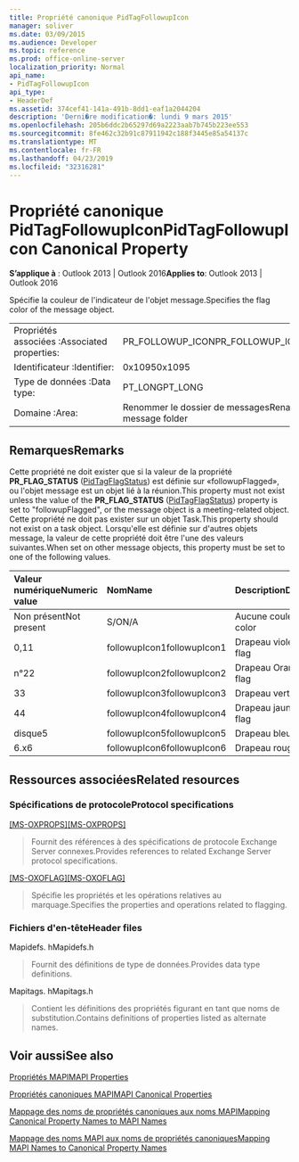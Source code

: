```yaml
---
title: Propriété canonique PidTagFollowupIcon
manager: soliver
ms.date: 03/09/2015
ms.audience: Developer
ms.topic: reference
ms.prod: office-online-server
localization_priority: Normal
api_name:
- PidTagFollowupIcon
api_type:
- HeaderDef
ms.assetid: 374cef41-141a-491b-8dd1-eaf1a2044204
description: 'Derni�re modification�: lundi 9 mars 2015'
ms.openlocfilehash: 205b6ddc2b65297d69a2223aab7b745b223ee553
ms.sourcegitcommit: 8fe462c32b91c87911942c188f3445e85a54137c
ms.translationtype: MT
ms.contentlocale: fr-FR
ms.lasthandoff: 04/23/2019
ms.locfileid: "32316281"
---
```

# <a name="pidtagfollowupicon-canonical-property"></a><span data-ttu-id="b4be3-103">Propriété canonique PidTagFollowupIcon</span><span class="sxs-lookup"><span data-stu-id="b4be3-103">PidTagFollowupIcon Canonical Property</span></span>

  
  
<span data-ttu-id="b4be3-104">**S’applique à** : Outlook 2013 | Outlook 2016</span><span class="sxs-lookup"><span data-stu-id="b4be3-104">**Applies to**: Outlook 2013 | Outlook 2016</span></span> 
  
<span data-ttu-id="b4be3-105">Spécifie la couleur de l'indicateur de l'objet message.</span><span class="sxs-lookup"><span data-stu-id="b4be3-105">Specifies the flag color of the message object.</span></span>
  
|||
|:-----|:-----|
|<span data-ttu-id="b4be3-106">Propriétés associées :</span><span class="sxs-lookup"><span data-stu-id="b4be3-106">Associated properties:</span></span>  <br/> |<span data-ttu-id="b4be3-107">PR_FOLLOWUP_ICON</span><span class="sxs-lookup"><span data-stu-id="b4be3-107">PR_FOLLOWUP_ICON</span></span>  <br/> |
|<span data-ttu-id="b4be3-108">Identificateur :</span><span class="sxs-lookup"><span data-stu-id="b4be3-108">Identifier:</span></span>  <br/> |<span data-ttu-id="b4be3-109">0x1095</span><span class="sxs-lookup"><span data-stu-id="b4be3-109">0x1095</span></span>  <br/> |
|<span data-ttu-id="b4be3-110">Type de données :</span><span class="sxs-lookup"><span data-stu-id="b4be3-110">Data type:</span></span>  <br/> |<span data-ttu-id="b4be3-111">PT_LONG</span><span class="sxs-lookup"><span data-stu-id="b4be3-111">PT_LONG</span></span>  <br/> |
|<span data-ttu-id="b4be3-112">Domaine :</span><span class="sxs-lookup"><span data-stu-id="b4be3-112">Area:</span></span>  <br/> |<span data-ttu-id="b4be3-113">Renommer le dossier de messages</span><span class="sxs-lookup"><span data-stu-id="b4be3-113">Rename message folder</span></span>  <br/> |
   
## <a name="remarks"></a><span data-ttu-id="b4be3-114">Remarques</span><span class="sxs-lookup"><span data-stu-id="b4be3-114">Remarks</span></span>

<span data-ttu-id="b4be3-115">Cette propriété ne doit exister que si la valeur de la propriété **PR_FLAG_STATUS** ([PidTagFlagStatus](pidtagflagstatus-canonical-property.md)) est définie sur «followupFlagged», ou l'objet message est un objet lié à la réunion.</span><span class="sxs-lookup"><span data-stu-id="b4be3-115">This property must not exist unless the value of the **PR_FLAG_STATUS** ([PidTagFlagStatus](pidtagflagstatus-canonical-property.md)) property is set to "followupFlagged", or the message object is a meeting-related object.</span></span> <span data-ttu-id="b4be3-116">Cette propriété ne doit pas exister sur un objet Task.</span><span class="sxs-lookup"><span data-stu-id="b4be3-116">This property should not exist on a task object.</span></span> <span data-ttu-id="b4be3-117">Lorsqu'elle est définie sur d'autres objets message, la valeur de cette propriété doit être l'une des valeurs suivantes.</span><span class="sxs-lookup"><span data-stu-id="b4be3-117">When set on other message objects, this property must be set to one of the following values.</span></span>
  
|<span data-ttu-id="b4be3-118">**Valeur numérique**</span><span class="sxs-lookup"><span data-stu-id="b4be3-118">**Numeric value**</span></span>|<span data-ttu-id="b4be3-119">**Nom**</span><span class="sxs-lookup"><span data-stu-id="b4be3-119">**Name**</span></span>|<span data-ttu-id="b4be3-120">**Description**</span><span class="sxs-lookup"><span data-stu-id="b4be3-120">**Description**</span></span>|
|:-----|:-----|:-----|
|<span data-ttu-id="b4be3-121">Non présent</span><span class="sxs-lookup"><span data-stu-id="b4be3-121">Not present</span></span>  <br/> |<span data-ttu-id="b4be3-122">S/O</span><span class="sxs-lookup"><span data-stu-id="b4be3-122">N/A</span></span>  <br/> |<span data-ttu-id="b4be3-123">Aucune couleur</span><span class="sxs-lookup"><span data-stu-id="b4be3-123">No color</span></span>  <br/> |
|<span data-ttu-id="b4be3-124">0,1</span><span class="sxs-lookup"><span data-stu-id="b4be3-124">1</span></span>  <br/> |<span data-ttu-id="b4be3-125">followupIcon1</span><span class="sxs-lookup"><span data-stu-id="b4be3-125">followupIcon1</span></span>  <br/> |<span data-ttu-id="b4be3-126">Drapeau violet</span><span class="sxs-lookup"><span data-stu-id="b4be3-126">Purple flag</span></span>  <br/> |
|<span data-ttu-id="b4be3-127">n°2</span><span class="sxs-lookup"><span data-stu-id="b4be3-127">2</span></span>  <br/> |<span data-ttu-id="b4be3-128">followupIcon2</span><span class="sxs-lookup"><span data-stu-id="b4be3-128">followupIcon2</span></span>  <br/> |<span data-ttu-id="b4be3-129">Drapeau Orange</span><span class="sxs-lookup"><span data-stu-id="b4be3-129">Orange flag</span></span>  <br/> |
|<span data-ttu-id="b4be3-130">3</span><span class="sxs-lookup"><span data-stu-id="b4be3-130">3</span></span>  <br/> |<span data-ttu-id="b4be3-131">followupIcon3</span><span class="sxs-lookup"><span data-stu-id="b4be3-131">followupIcon3</span></span>  <br/> |<span data-ttu-id="b4be3-132">Drapeau vert</span><span class="sxs-lookup"><span data-stu-id="b4be3-132">Green flag</span></span>  <br/> |
|<span data-ttu-id="b4be3-133">4</span><span class="sxs-lookup"><span data-stu-id="b4be3-133">4</span></span>  <br/> |<span data-ttu-id="b4be3-134">followupIcon4</span><span class="sxs-lookup"><span data-stu-id="b4be3-134">followupIcon4</span></span>  <br/> |<span data-ttu-id="b4be3-135">Drapeau jaune</span><span class="sxs-lookup"><span data-stu-id="b4be3-135">Yellow flag</span></span>  <br/> |
|<span data-ttu-id="b4be3-136">disque</span><span class="sxs-lookup"><span data-stu-id="b4be3-136">5</span></span>  <br/> |<span data-ttu-id="b4be3-137">followupIcon5</span><span class="sxs-lookup"><span data-stu-id="b4be3-137">followupIcon5</span></span>  <br/> |<span data-ttu-id="b4be3-138">Drapeau bleu</span><span class="sxs-lookup"><span data-stu-id="b4be3-138">Blue flag</span></span>  <br/> |
|<span data-ttu-id="b4be3-139">6.x</span><span class="sxs-lookup"><span data-stu-id="b4be3-139">6</span></span>  <br/> |<span data-ttu-id="b4be3-140">followupIcon6</span><span class="sxs-lookup"><span data-stu-id="b4be3-140">followupIcon6</span></span>  <br/> |<span data-ttu-id="b4be3-141">Drapeau rouge</span><span class="sxs-lookup"><span data-stu-id="b4be3-141">Red flag</span></span>  <br/> |
   
## <a name="related-resources"></a><span data-ttu-id="b4be3-142">Ressources associées</span><span class="sxs-lookup"><span data-stu-id="b4be3-142">Related resources</span></span>

### <a name="protocol-specifications"></a><span data-ttu-id="b4be3-143">Spécifications de protocole</span><span class="sxs-lookup"><span data-stu-id="b4be3-143">Protocol specifications</span></span>

<span data-ttu-id="b4be3-144">[[MS-OXPROPS]](https://msdn.microsoft.com/library/f6ab1613-aefe-447d-a49c-18217230b148%28Office.15%29.aspx)</span><span class="sxs-lookup"><span data-stu-id="b4be3-144">[[MS-OXPROPS]](https://msdn.microsoft.com/library/f6ab1613-aefe-447d-a49c-18217230b148%28Office.15%29.aspx)</span></span>
  
> <span data-ttu-id="b4be3-145">Fournit des références à des spécifications de protocole Exchange Server connexes.</span><span class="sxs-lookup"><span data-stu-id="b4be3-145">Provides references to related Exchange Server protocol specifications.</span></span>
    
<span data-ttu-id="b4be3-146">[[MS-OXOFLAG]](https://msdn.microsoft.com/library/f1e50be4-ed30-4c2a-b5cb-8ff3aaaf9b91%28Office.15%29.aspx)</span><span class="sxs-lookup"><span data-stu-id="b4be3-146">[[MS-OXOFLAG]](https://msdn.microsoft.com/library/f1e50be4-ed30-4c2a-b5cb-8ff3aaaf9b91%28Office.15%29.aspx)</span></span>
  
> <span data-ttu-id="b4be3-147">Spécifie les propriétés et les opérations relatives au marquage.</span><span class="sxs-lookup"><span data-stu-id="b4be3-147">Specifies the properties and operations related to flagging.</span></span>
    
### <a name="header-files"></a><span data-ttu-id="b4be3-148">Fichiers d'en-tête</span><span class="sxs-lookup"><span data-stu-id="b4be3-148">Header files</span></span>

<span data-ttu-id="b4be3-149">Mapidefs. h</span><span class="sxs-lookup"><span data-stu-id="b4be3-149">Mapidefs.h</span></span>
  
> <span data-ttu-id="b4be3-150">Fournit des définitions de type de données.</span><span class="sxs-lookup"><span data-stu-id="b4be3-150">Provides data type definitions.</span></span>
    
<span data-ttu-id="b4be3-151">Mapitags. h</span><span class="sxs-lookup"><span data-stu-id="b4be3-151">Mapitags.h</span></span>
  
> <span data-ttu-id="b4be3-152">Contient les définitions des propriétés figurant en tant que noms de substitution.</span><span class="sxs-lookup"><span data-stu-id="b4be3-152">Contains definitions of properties listed as alternate names.</span></span>
    
## <a name="see-also"></a><span data-ttu-id="b4be3-153">Voir aussi</span><span class="sxs-lookup"><span data-stu-id="b4be3-153">See also</span></span>



[<span data-ttu-id="b4be3-154">Propriétés MAPI</span><span class="sxs-lookup"><span data-stu-id="b4be3-154">MAPI Properties</span></span>](mapi-properties.md)
  
[<span data-ttu-id="b4be3-155">Propriétés canoniques MAPI</span><span class="sxs-lookup"><span data-stu-id="b4be3-155">MAPI Canonical Properties</span></span>](mapi-canonical-properties.md)
  
[<span data-ttu-id="b4be3-156">Mappage des noms de propriétés canoniques aux noms MAPI</span><span class="sxs-lookup"><span data-stu-id="b4be3-156">Mapping Canonical Property Names to MAPI Names</span></span>](mapping-canonical-property-names-to-mapi-names.md)
  
[<span data-ttu-id="b4be3-157">Mappage des noms MAPI aux noms de propriétés canoniques</span><span class="sxs-lookup"><span data-stu-id="b4be3-157">Mapping MAPI Names to Canonical Property Names</span></span>](mapping-mapi-names-to-canonical-property-names.md)

